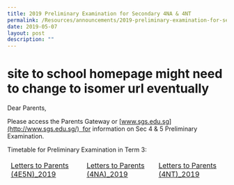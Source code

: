 ```yaml
---
title: 2019 Preliminary Examination for Secondary 4NA & 4NT
permalink: /Resources/announcements/2019-preliminary-examination-for-secondary-4na-4nt/
date: 2019-05-07
layout: post
description: ""
---
```

# site to school homepage might need to change to isomer url eventually

Dear Parents,

Please access the Parents Gateway or [www.sgs.edu.sg](http://www.sgs.edu.sg/)  for information on Sec 4 & 5 Preliminary Examination. 

Timetable for Preliminary Examination in Term 3:

<table>
<thead>
  <tr>
    <td><a href="/files/Announcement/2019%20Preliminary%20Exam/Letters-to-Parents-4E5N_2019.pdf" target = "_blank">Letters to Parents (4E5N)_2019</a></td>
    <td><a href="/files/Announcement/2019%20Preliminary%20Exam/Letters-to-Parents-4NA_2019.pdf" target = "_blank">Letters to Parents (4NA)_2019</a></td>
    <td><a href="/files/Announcement/2019%20Preliminary%20Exam/Letters-to-Parents-4NT_2019.pdf" target = "_blank">Letters to Parents (4NT)_2019</a></td>
  </tr>
</thead>
</table>